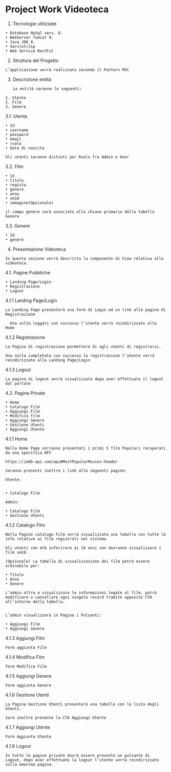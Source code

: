 # Project Work Videoteca

   1. Tecnologie utilizzate

	
    • Database MySql vers. 8.
    • WebServer Tomcat 9.
    • Java JDK 8.
    • Servlet/Jsp
    • Web Service RestFul

   2. Struttura del Progetto

    L’applicazione verrà realizzata secondo il Pattern MVC
   3. Descrizione entità
	     
          Le entità saranno le seguenti:
    1. Utente
    2. Film
    3. Genere
	
3.1. Utente
    
    • Id
    • username
    • password
    • email
    • ruolo
    • data di nascita

	Gli utenti saranno distinti per Ruolo fra Admin e User

3.2. Film
   
    • Id
    • titolo
    • regista
    • genere
    • anno
    • vm18
    • immagine(Opzionale)

	il campo genere sarà associato alla chiave primaria della tabella Genere 
3.3. Genere
    
    • Id
    • genere


   4. Presentazione Videoteca
  
    In questa sezione verrà descritta la componente di View relativa alla videoteca.

4.1. Pagine Pubbliche
	
    • Landing Page/Login
    • Registrazione
    • Logout
	
4.1.1 Landing Page/Login

    La Landing Page presenterà una form di Login ed un link alla pagina di Registrazione

	  Una volta loggati con successo l’utente verrà reindirizzato alla Home
4.1.2 Registrazione

	La Pagina di registrazione permetterà di agli utenti di registrarsi.
	
	Una volta completata con successo la registrazione l’utente verrà reindirizzato alla Landing Page/Login 

4.1.3 Logout

	La pagina di logout verrà visualizzata dopo aver effettuato il logout dal portale
	
4.2. Pagine Private
    
    • Home 
    • Catalogo Film
    • Aggiungi Film
    • Modifica film
    • Aggiungi Genere
    • Gestione Utenti
    • Aggiungi Utente

4.1.1 Home

	Nella Home Page verranno presentati i primi 5 film Popolari recuperati da una specifica API

	https://imdb-api.com/api#MostPopularMovies-header

	Saranno presenti inoltre i link alle seguenti pagine:

	Utente:
	
	
    • Catalogo Film

	Admin:

    • Catalogo Film
    • Gestione Utenti
4.1.2 Catalogo Film

	Nella Pagine catalogo Film verrà visualizzata una tabella con tutte le info relative ai film registrati nel sistema

	Gli utenti con età inferirore ai 18 anni non dovranno visualizzare i film vm18.

	(Opzionale) La tabella di visualizzazione dei film potrà essere ordinabile per:
	
    • Titolo
    • Anno
    • Genere
	
	L’admin oltre a visualizzare le informazioni legate al film, potrà modificare o cancellare ogni singolo record tramite apposite CTA all’interno della tabella.


	L’admin visualizzerà in Pagina i Pulsanti:

    • Aggiungi Film
    • Aggiungi Genere
4.1.3 Aggiungi Film
	
	Form aggiunta Film
4.1.4 Modifica Film
	
	Form Modifica Film
4.1.5 Aggiungi Genere

	Form aggiunta Genere
4.1.6 Gestione Utenti

	La Pagina Gestione Utenti presenterà una tabella con la lista degli Utenti.
	
	Sarà inoltre presente la CTA Aggiungi Utente
4.1.7 Aggiungi Utente
	    
    Form Aggiunta Utente
4.1.8 Logout

	In tutte le pagine private dovrà essere presente un pulsante di Logout, dopo aver effettuato la logout l’utente verrà reindirizzato sulla omonima pagina.
